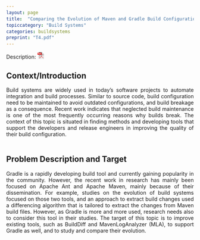 ```yaml
---
layout: page
title:  "Comparing the Evolution of Maven and Gradle Build Configurations"
topiccategory: "Build Systems"
categories: buildsystems
preprint: "T4.pdf"
---
```

Description: <a href="{{ site.url }}/topicsdata/T4.pdf"><img style="height:18px; width=10px;" src="/assets/icon-pdf.png" /></a>
<h2>Context/Introduction</h2>
<div style="text-align: justify">Build systems are widely used in today’s software projects to automate integration and build processes. Similar to source code, build configuration need to be maintained to avoid outdated configurations, and build breakage as a consequence. Recent work indicates that neglected build maintenance is one of the most frequently occurring reasons why builds break. The context of this topic is situated in finding methods and developing tools that support the developers and release engineers in improving the quality of their build configuration.</div>
<br/>
<h2>Problem Description and Target</h2>
<div style="text-align: justify">Gradle is a rapidly developing build tool and currently gaining popularity in the community. However, the recent work in research has mainly been focused on Apache  Ant and Apache Maven, mainly because of their dissemination. For example, studies on the evolution of build systems focused on those two tools, and an approach to extract build changes used a differencing algorithm that is tailored to extract the changes from Maven build files.  However, as Gradle is more and more used, research needs also to consider this tool in their studies. The target of this topic is to improve existing tools, such as BuildDiff and MavenLogAnalyzer (MLA), to support Gradle as well, and to study and compare their evolution.</div>
